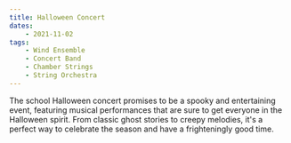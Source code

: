 ```yaml
---
title: Halloween Concert
dates:
    - 2021-11-02
tags:
    - Wind Ensemble
    - Concert Band
    - Chamber Strings
    - String Orchestra
---
```


The school Halloween concert promises to be a spooky and entertaining event, featuring musical performances that are sure to get everyone in the Halloween spirit. From classic ghost stories to creepy melodies, it's a perfect way to celebrate the season and have a frighteningly good time.
